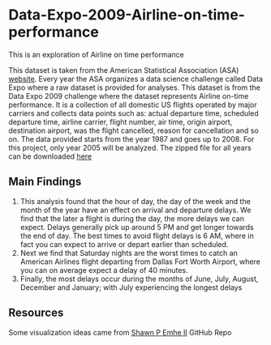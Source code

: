 # Data-Expo-2009-Airline-on-time-performance

This is an exploration of  Airline on time performance

This dataset is taken from the American Statistical Association (ASA) [website](https://community.amstat.org/jointscsg-section/dataexpo/dataexpo2009). Every year the ASA organizes a data science challenge called Data Expo where a raw dataset is provided for analyses. This dataset is from the Data Expo 2009 challenge where the dataset represents Airline on-time performance. It is a collection of all domestic US flights operated by major carriers and collects data points such as: actual departure time, scheduled departure time, airline carrier, flight number, air time, origin airport, destination airport, was the flight cancelled, reason for cancellation and so on. The data provided starts from the year 1987 and goes up to 2008. For this project, only year 2005 will be analyzed. The zipped file for all years can be downloaded [here](http://ww2.amstat.org/sections/graphics/datasets/DataExpo2009.zip)

## Main Findings
1. This analysis found that the hour of day, the day of the week and the month of the year have an effect on arrival and departure delays. We find that the later a flight is during the day, the more delays we can expect. Delays generally pick up around 5 PM and get longer towards the end of day. The best times to avoid flight delays is 6 AM, where in fact you can expect to arrive or depart earlier than scheduled.
2. Next we find that Saturday nights are the worst times to catch an American Airlines flight departing from Dallas Fort Worth Airport, where you can on average expect a delay of 40 minutes.
3. Finally, the most delays occur during the months of June, July, August, December and January; with July experiencing the longest delays

## Resources
Some visualization ideas came from [Shawn P Emhe II](https://shawnemhe.github.io/udacity-data-analyst/p6/python_eda/python_eda.html) GitHub Repo
